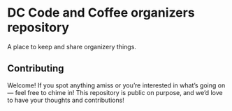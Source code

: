 # DC Code and Coffee organizers repository

A place to keep and share organizery things. 

## Contributing

Welcome! If you spot anything amiss or you’re interested in what’s going on — feel free to chime in! This repository is public on purpose, and we’d love to have your thoughts and contributions!

